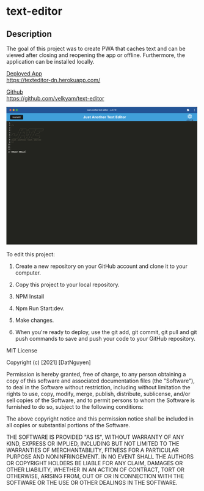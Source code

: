 # text-editor
## Description
The goal of this project was to create PWA that caches text and can be viewed after closing and reopening the app or offline. Furthermore, the application can be installed locally. 

[Deployed App](https://texteditor-dn.herokuapp.com/)
<br>
https://texteditor-dn.herokuapp.com/

[Github](https://github.com/velkyam/text-editor)
<br>
https://github.com/velkyam/text-editor

<img src="screenapp.png" alt="texteditor_screenshot" width="500"/>

To edit this project:

1. Create a new repository on your GitHub account and clone it to your computer.

2. Copy this project to your local repository.

3. NPM Install

4. Npm Run Start:dev.

5. Make changes.

6. When you're ready to deploy, use the git add, git commit, git pull and git push commands to save and push your code to your GitHub repository.

MIT License

Copyright (c) [2021] [DatNguyen]

Permission is hereby granted, free of charge, to any person obtaining a copy of this software and associated documentation files (the "Software"), to deal in the Software without restriction, including without limitation the rights to use, copy, modify, merge, publish, distribute, sublicense, and/or sell copies of the Software, and to permit persons to whom the Software is furnished to do so, subject to the following conditions:

The above copyright notice and this permission notice shall be included in all copies or substantial portions of the Software.

THE SOFTWARE IS PROVIDED "AS IS", WITHOUT WARRANTY OF ANY KIND, EXPRESS OR IMPLIED, INCLUDING BUT NOT LIMITED TO THE WARRANTIES OF MERCHANTABILITY, FITNESS FOR A PARTICULAR PURPOSE AND NONINFRINGEMENT. IN NO EVENT SHALL THE AUTHORS OR COPYRIGHT HOLDERS BE LIABLE FOR ANY CLAIM, DAMAGES OR OTHER LIABILITY, WHETHER IN AN ACTION OF CONTRACT, TORT OR OTHERWISE, ARISING FROM, OUT OF OR IN CONNECTION WITH THE SOFTWARE OR THE USE OR OTHER DEALINGS IN THE SOFTWARE.